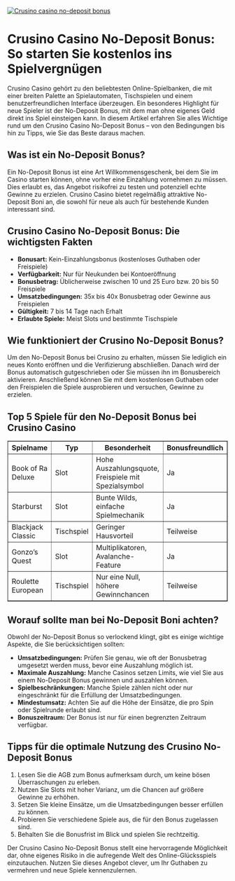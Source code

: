 [![Crusino casino no-deposit bonus](https://123-caf.pages.dev/gitsignup.png)](https://vrmoo.ru/Bt82HjjY)

<h1>Crusino Casino No-Deposit Bonus: So starten Sie kostenlos ins Spielvergnügen</h1>  <p>Crusino Casino gehört zu den beliebtesten Online-Spielbanken, die mit einer breiten Palette an Spielautomaten, Tischspielen und einem benutzerfreundlichen Interface überzeugen. Ein besonderes Highlight für neue Spieler ist der No-Deposit Bonus, mit dem man ohne eigenes Geld direkt ins Spiel einsteigen kann. In diesem Artikel erfahren Sie alles Wichtige rund um den Crusino Casino No-Deposit Bonus – von den Bedingungen bis hin zu Tipps, wie Sie das Beste daraus machen.</p>  <h2>Was ist ein No-Deposit Bonus?</h2>  <p>Ein No-Deposit Bonus ist eine Art Willkommensgeschenk, bei dem Sie im Casino starten können, ohne vorher eine Einzahlung vornehmen zu müssen. Dies erlaubt es, das Angebot risikofrei zu testen und potenziell echte Gewinne zu erzielen. Crusino Casino bietet regelmäßig attraktive No-Deposit Boni an, die sowohl für neue als auch für bestehende Kunden interessant sind.</p>  <h2>Crusino Casino No-Deposit Bonus: Die wichtigsten Fakten</h2>  <ul>   <li><strong>Bonusart:</strong> Kein-Einzahlungsbonus (kostenloses Guthaben oder Freispiele)</li>   <li><strong>Verfügbarkeit:</strong> Nur für Neukunden bei Kontoeröffnung</li>   <li><strong>Bonusbetrag:</strong> Üblicherweise zwischen 10 und 25 Euro bzw. 20 bis 50 Freispiele</li>   <li><strong>Umsatzbedingungen:</strong> 35x bis 40x Bonusbetrag oder Gewinne aus Freispielen</li>   <li><strong>Gültigkeit:</strong> 7 bis 14 Tage nach Erhalt</li>   <li><strong>Erlaubte Spiele:</strong> Meist Slots und bestimmte Tischspiele</li> </ul>  <h2>Wie funktioniert der Crusino No-Deposit Bonus?</h2>  <p>Um den No-Deposit Bonus bei Crusino zu erhalten, müssen Sie lediglich ein neues Konto eröffnen und die Verifizierung abschließen. Danach wird der Bonus automatisch gutgeschrieben oder Sie müssen ihn im Bonusbereich aktivieren. Anschließend können Sie mit dem kostenlosen Guthaben oder den Freispielen die Spiele ausprobieren und versuchen, Gewinne zu erzielen.</p>  <h2>Top 5 Spiele für den No-Deposit Bonus bei Crusino Casino</h2>  <table border="1" cellspacing="0" cellpadding="8">   <thead>     <tr>       <th>Spielname</th>       <th>Typ</th>       <th>Besonderheit</th>       <th>Bonusfreundlich</th>     </tr>   </thead>   <tbody>     <tr>       <td>Book of Ra Deluxe</td>       <td>Slot</td>       <td>Hohe Auszahlungsquote, Freispiele mit Spezialsymbol</td>       <td>Ja</td>     </tr>     <tr>       <td>Starburst</td>       <td>Slot</td>       <td>Bunte Wilds, einfache Spielmechanik</td>       <td>Ja</td>     </tr>     <tr>       <td>Blackjack Classic</td>       <td>Tischspiel</td>       <td>Geringer Hausvorteil</td>       <td>Teilweise</td>     </tr>     <tr>       <td>Gonzo’s Quest</td>       <td>Slot</td>       <td>Multiplikatoren, Avalanche-Feature</td>       <td>Ja</td>     </tr>     <tr>       <td>Roulette European</td>       <td>Tischspiel</td>       <td>Nur eine Null, höhere Gewinnchancen</td>       <td>Teilweise</td>     </tr>   </tbody> </table>  <h2>Worauf sollte man bei No-Deposit Boni achten?</h2>  <p>Obwohl der No-Deposit Bonus so verlockend klingt, gibt es einige wichtige Aspekte, die Sie berücksichtigen sollten:</p>  <ul>   <li><strong>Umsatzbedingungen:</strong> Prüfen Sie genau, wie oft der Bonusbetrag umgesetzt werden muss, bevor eine Auszahlung möglich ist.</li>   <li><strong>Maximale Auszahlung:</strong> Manche Casinos setzen Limits, wie viel Sie aus einem No-Deposit Bonus gewinnen und auszahlen können.</li>   <li><strong>Spielbeschränkungen:</strong> Manche Spiele zählen nicht oder nur eingeschränkt für die Erfüllung der Umsatzbedingungen.</li>   <li><strong>Mindestumsatz:</strong> Achten Sie auf die Höhe der Einsätze, die pro Spin oder Spielrunde erlaubt sind.</li>   <li><strong>Bonuszeitraum:</strong> Der Bonus ist nur für einen begrenzten Zeitraum verfügbar.</li> </ul>  <h2>Tipps für die optimale Nutzung des Crusino No-Deposit Bonus</h2>  <ol>   <li>Lesen Sie die AGB zum Bonus aufmerksam durch, um keine bösen Überraschungen zu erleben.</li>   <li>Nutzen Sie Slots mit hoher Varianz, um die Chancen auf größere Gewinne zu erhöhen.</li>   <li>Setzen Sie kleine Einsätze, um die Umsatzbedingungen besser erfüllen zu können.</li>   <li>Probieren Sie verschiedene Spiele aus, die für den Bonus zugelassen sind.</li>   <li>Behalten Sie die Bonusfrist im Blick und spielen Sie rechtzeitig.</li> </ol>  <p>Der Crusino Casino No-Deposit Bonus stellt eine hervorragende Möglichkeit dar, ohne eigenes Risiko in die aufregende Welt des Online-Glücksspiels einzutauchen. Nutzen Sie dieses Angebot clever, um Ihr Guthaben zu vermehren und neue Spiele kennenzulernen.</p>